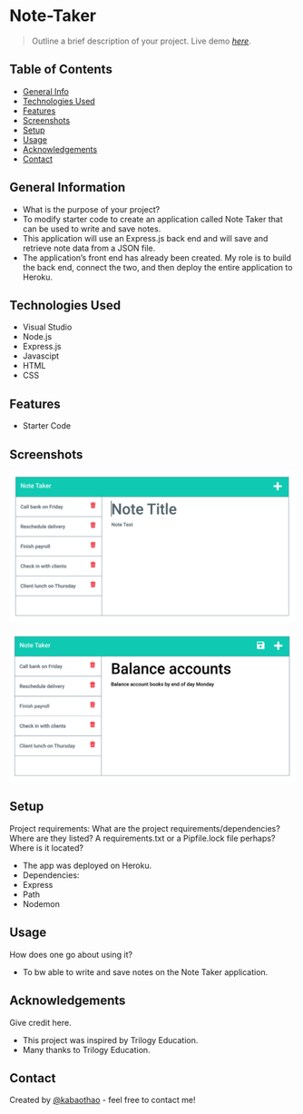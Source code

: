 # Note-Taker

> Outline a brief description of your project.
> Live demo [_here_](https://damp-sea-54234.herokuapp.com/). <!-- If you have the project hosted somewhere, include the link here. -->

## Table of Contents

- [General Info](#general-information)
- [Technologies Used](#technologies-used)
- [Features](#features)
- [Screenshots](#screenshots)
- [Setup](#setup)
- [Usage](#usage)
- [Acknowledgements](#acknowledgements)
- [Contact](#contact)
<!-- * [License](#license) -->

## General Information

- What is the purpose of your project?
- To modify starter code to create an application called Note Taker that can be used to write and save notes.
- This application will use an Express.js back end and will save and retrieve note data from a JSON file.
- The application’s front end has already been created. My role is to build the back end, connect the two, and then deploy the entire application to Heroku.


<!-- You don't have to answer all the questions - just the ones relevant to your project. -->

## Technologies Used

- Visual Studio
- Node.js
- Express.js
- Javascipt
- HTML
- CSS

## Features

- Starter Code


## Screenshots

![Example screenshot](https://github.com/kabaothao/Note-Taker/blob/main/Assets/11-express-homework-demo-01.png)

![Example screenshot](https://github.com/kabaothao/Note-Taker/blob/main/Assets/11-express-homework-demo-02.png)


<!-- If you have screenshots you'd like to share, include them here. -->

## Setup

Project requirements:
What are the project requirements/dependencies? Where are they listed? A requirements.txt or a Pipfile.lock file perhaps? Where is it located?

- The app was deployed on Heroku. 
- Dependencies:
- Express
- Path
- Nodemon


## Usage

How does one go about using it?

- To bw able to write and save notes on the Note Taker application.

## Acknowledgements

Give credit here.

- This project was inspired by Trilogy Education.
- Many thanks to Trilogy Education.

## Contact

Created by [@kabaothao](https://github.com/kabaothao) - feel free to contact me!

<!-- Optional -->
<!-- ## License -->
<!-- This project is open source and available under the [... License](). -->

<!-- You don't have to include all sections - just the one's relevant to your project -->
